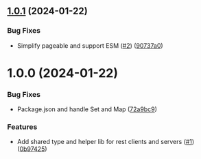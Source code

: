 ## [1.0.1](https://github.com/kapetacom/sdk-js-rest/compare/v1.0.0...v1.0.1) (2024-01-22)


### Bug Fixes

* Simplify pageable and support ESM ([#2](https://github.com/kapetacom/sdk-js-rest/issues/2)) ([90737a0](https://github.com/kapetacom/sdk-js-rest/commit/90737a0a7e011d619627a34ab4a1048875e51680))

# 1.0.0 (2024-01-22)


### Bug Fixes

* Package.json and handle Set and Map ([72a9bc9](https://github.com/kapetacom/sdk-js-rest/commit/72a9bc9cfb1f2a5784817bc213e1ad9536787652))


### Features

* Add shared type and helper lib for rest clients and servers ([#1](https://github.com/kapetacom/sdk-js-rest/issues/1)) ([0b97425](https://github.com/kapetacom/sdk-js-rest/commit/0b97425809a28ebdf6409f02a031c1990f8e4695))
